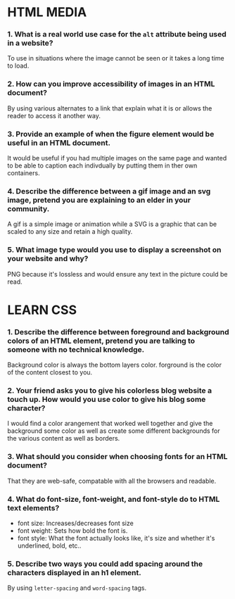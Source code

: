 # HTML MEDIA

### 1. What is a real world use case for the ``alt`` attribute being used in a website?  
To use in situations where the image cannot be seen or it takes a long time to load.
### 2. How can you improve accessibility of images in an HTML document?
By using various alternates to a link that explain what it is or allows the reader to access it another way.
### 3. Provide an example of when the figure element would be useful in an HTML document.
It would be useful if you had multiple images on the same page and wanted to be able to caption each indivdually by putting them in ther own containers.
### 4. Describe the difference between a gif image and an svg image, pretend you are explaining to an elder in your community.
A gif is a simple image or animation while a SVG is a graphic that can be scaled to any size and retain a high quality.
### 5. What image type would you use to display a screenshot on your website and why?
PNG because it's lossless and would ensure any text in the picture could be read.

# LEARN CSS

### 1. Describe the difference between foreground and background colors of an HTML element, pretend you are talking to someone with no technical knowledge.
Background color is always the bottom layers color. forground is the color of the content closest to you.
### 2. Your friend asks you to give his colorless blog website a touch up. How would you use color to give his blog some character?
I would find a color arangement that worked well together and give the background some color as well as create some different backgrounds for the various content as well as borders.
### 3. What should you consider when choosing fonts for an HTML document?
That they are web-safe, compatable with all the browsers and readable.
### 4. What do font-size, font-weight, and font-style do to HTML text elements?
- font size: Increases/decreases font size
- font weight: Sets how bold the font is.
- font style: What the font actually looks like, it's size and whether it's underlined, bold, etc..
### 5. Describe two ways you could add spacing around the characters displayed in an h1 element.
By using ``letter-spacing`` and ``word-spacing`` tags.
